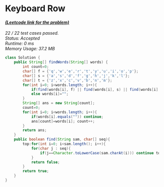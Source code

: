 # **Keyboard Row**

#### [_(Leetcode link for the problem)_](https://leetcode.com/problems/keyboard-row/)

_22 / 22 test cases passed.  
Status: Accepted  
Runtime: 0 ms  
Memory Usage: 37.2 MB_

```java
class Solution {
    public String[] findWords(String[] words) {
        int count=0;
        char[] f = {'q','w','e','r','t','y','u','i','o','p'};
        char[] s = {'a','s','d','f','g','h','j','k','l'};
        char[] t = {'z','x','c','v','b','n','m'};
        for(int i=0; i<words.length; i++){
            if(find(words[i], f) || find(words[i], s) || find(words[i], t)) count++;
            else words[i]="";
        }
        String[] ans = new String[count];
        count=0;
        for(int i=0; i<words.length; i++){
            if(words[i].equals("")) continue;
            ans[count]=words[i]; count++;
        }
        return ans;
    }
    public boolean find(String sam, char[] seq){
        top:for(int i=0; i<sam.length(); i++){
            for(char j : seq){
                if(j==Character.toLowerCase(sam.charAt(i))) continue top;
            }
            return false;
        }
        return true;
    }
}
```
